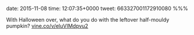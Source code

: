 date: 2015-11-08
time: 12:07:35+0000
tweet: 663327001172910080
%%%

With Halloween over, what do you do with the leftover half-mouldy pumpkin? [vine.co/v/eluVIMdpvu2](https://vine.co/v/eluVIMdpvu2)
